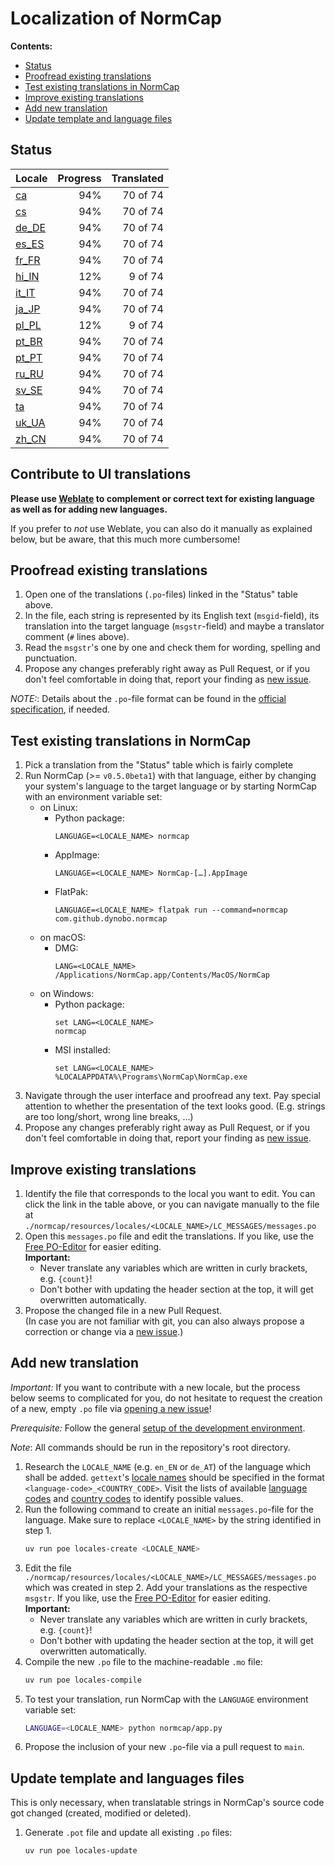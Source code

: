 # Localization of NormCap

**Contents:**

- [Status](#status)
- [Proofread existing translations](#proofread-existing-translations)
- [Test existing translations in NormCap](#test-existing-translations-in-normcap)
- [Improve existing translations](#improve-existing-translations)
- [Add new translation](#add-new-translation)
- [Update template and language files](#update-template-and-languages-files)

## Status

<!-- Generated automatically! -->

| Locale                                   | Progress | Translated |
| :--------------------------------------- | -------: | ---------: |
| [ca](./ca/LC_MESSAGES/messages.po)       |      94% |   70 of 74 |
| [cs](./cs/LC_MESSAGES/messages.po)       |      94% |   70 of 74 |
| [de_DE](./de_DE/LC_MESSAGES/messages.po) |      94% |   70 of 74 |
| [es_ES](./es_ES/LC_MESSAGES/messages.po) |      94% |   70 of 74 |
| [fr_FR](./fr_FR/LC_MESSAGES/messages.po) |      94% |   70 of 74 |
| [hi_IN](./hi_IN/LC_MESSAGES/messages.po) |      12% |    9 of 74 |
| [it_IT](./it_IT/LC_MESSAGES/messages.po) |      94% |   70 of 74 |
| [ja_JP](./ja_JP/LC_MESSAGES/messages.po) |      94% |   70 of 74 |
| [pl_PL](./pl_PL/LC_MESSAGES/messages.po) |      12% |    9 of 74 |
| [pt_BR](./pt_BR/LC_MESSAGES/messages.po) |      94% |   70 of 74 |
| [pt_PT](./pt_PT/LC_MESSAGES/messages.po) |      94% |   70 of 74 |
| [ru_RU](./ru_RU/LC_MESSAGES/messages.po) |      94% |   70 of 74 |
| [sv_SE](./sv_SE/LC_MESSAGES/messages.po) |      94% |   70 of 74 |
| [ta](./ta/LC_MESSAGES/messages.po)       |      94% |   70 of 74 |
| [uk_UA](./uk_UA/LC_MESSAGES/messages.po) |      94% |   70 of 74 |
| [zh_CN](./zh_CN/LC_MESSAGES/messages.po) |      94% |   70 of 74 |

## Contribute to UI translations

**Please use [Weblate](https://hosted.weblate.org/projects/normcap/ui/) to complement or
correct text for existing language as well as for adding new languages.**

If you prefer to _not_ use Weblate, you can also do it manually as explained below,
but be aware, that this much more cumbersome!

## Proofread existing translations

1. Open one of the translations (`.po`-files) linked in the "Status" table above.
1. In the file, each string is represented by its English text (`msgid`-field), its
    translation into the target language (`msgstr`-field) and maybe a translator
    comment (`#` lines above).
1. Read the `msgstr`'s one by one and check them for wording, spelling and punctuation.
1. Propose any changes preferably right away as Pull Request, or if you don't feel
    comfortable in doing that, report your finding as
    [new issue](https://github.com/dynobo/normcap/issues/new).

_NOTE:_: Details about the `.po`-file format can be found in the
[official specification](https://www.gnu.org/software/gettext/manual/html_node/PO-Files.html), if needed.

## Test existing translations in NormCap

1. Pick a translation from the "Status" table which is fairly complete
1. Run NormCap (>= `v0.5.0beta1`) with that language, either by changing your system's
    language to the target language or by starting NormCap with an environment variable
    set:
    - on Linux:
        - Python package:
            ```
            LANGUAGE=<LOCALE_NAME> normcap
            ```
        - AppImage:
            ```
            LANGUAGE=<LOCALE_NAME> NormCap-[…].AppImage
            ```
        - FlatPak:
            ```
            LANGUAGE=<LOCALE_NAME> flatpak run --command=normcap com.github.dynobo.normcap
            ```
    - on macOS:
        - DMG:
            ```
            LANG=<LOCALE_NAME> /Applications/NormCap.app/Contents/MacOS/NormCap
            ```
    - on Windows:
        - Python package:
            ```
            set LANG=<LOCALE_NAME>
            normcap
            ```
        - MSI installed:
            ```
            set LANG=<LOCALE_NAME>
            %LOCALAPPDATA%\Programs\NormCap\NormCap.exe
            ```
1. Navigate through the user interface and proofread any text. Pay special attention to
    whether the presentation of the text looks good. (E.g. strings are too long/short,
    wrong line breaks, …)
1. Propose any changes preferably right away as Pull Request, or if you don't feel
    comfortable in doing that, report your finding as
    [new issue](https://github.com/dynobo/normcap/issues/new).

## Improve existing translations

1. Identify the file that corresponds to the local you want to edit. You can click the
    link in the table above, or you can navigate manually to the file at
    `./normcap/resources/locales/<LOCALE_NAME>/LC_MESSAGES/messages.po`
1. Open this `messages.po` file and edit the translations. If you like, use the
    [Free PO-Editor](https://pofile.net/free-po-editor) for easier editing.
    \
    **Important:**
    - Never translate any variables which are written in curly brackets, e.g. `{count}`!
    - Don't bother with updating the header section at the top, it will get overwritten
        automatically.
1. Propose the changed file in a new Pull Request. \
    (In case you are not familiar with
    git, you can also always propose a correction or change via a
    [new issue](https://github.com/dynobo/normcap/issues/new).)

## Add new translation

_Important:_ If you want to contribute with a new locale, but the process below seems to
complicated for you, do not hesitate to request the creation of a new, empty `.po` file
via [opening a new issue](https://github.com/dynobo/normcap/issues/new)!

_Prerequisite:_ Follow the general
[setup of the development environment](../../../README.md#Development).

_Note_: All commands should be run in the repository's root directory.

1. Research the `LOCALE_NAME` (e.g. `en_EN` or `de_AT`) of the language which shall be
    added. `gettext`'s
    [locale names](https://www.gnu.org/software/gettext/manual/html_node/Locale-Names.html)
    should be specified in the format `<language-code>_<COUNTRY_CODE>`. Visit the
    lists of available
    [language codes](https://www.gnu.org/software/gettext/manual/html_node/Usual-Language-Codes.html)
    and
    [country codes](https://www.gnu.org/software/gettext/manual/html_node/Country-Codes.html)
    to identify possible values.
1. Run the following command to create an initial `messages.po`-file for the language.
    Make sure to replace `<LOCALE_NAME>` by the string identified in step 1.
    ```sh
    uv run poe locales-create <LOCALE_NAME>
    ```
1. Edit the file `./normcap/resources/locales/<LOCALE_NAME>/LC_MESSAGES/messages.po`
    which was created in step 2. Add your translations as the respective `msgstr`. If
    you like, use the [Free PO-Editor](https://pofile.net/free-po-editor) for easier
    editing. \
    **Important:**
    - Never translate any variables which are written in curly brackets, e.g. `{count}`!
    - Don't bother with updating the header section at the top, it will get overwritten
        automatically.
1. Compile the new `.po` file to the machine-readable `.mo` file:
    ```sh
    uv run poe locales-compile
    ```
1. To test your translation, run NormCap with the `LANGUAGE` environment variable set:
    ```sh
    LANGUAGE=<LOCALE_NAME> python normcap/app.py
    ```
1. Propose the inclusion of your new `.po`-file via a pull request to `main`.

## Update template and languages files

This is only necessary, when translatable strings in NormCap's source code got changed
(created, modified or deleted).

1. Generate `.pot` file and update all existing `.po` files:
    ```sh
    uv run poe locales-update
    ```
